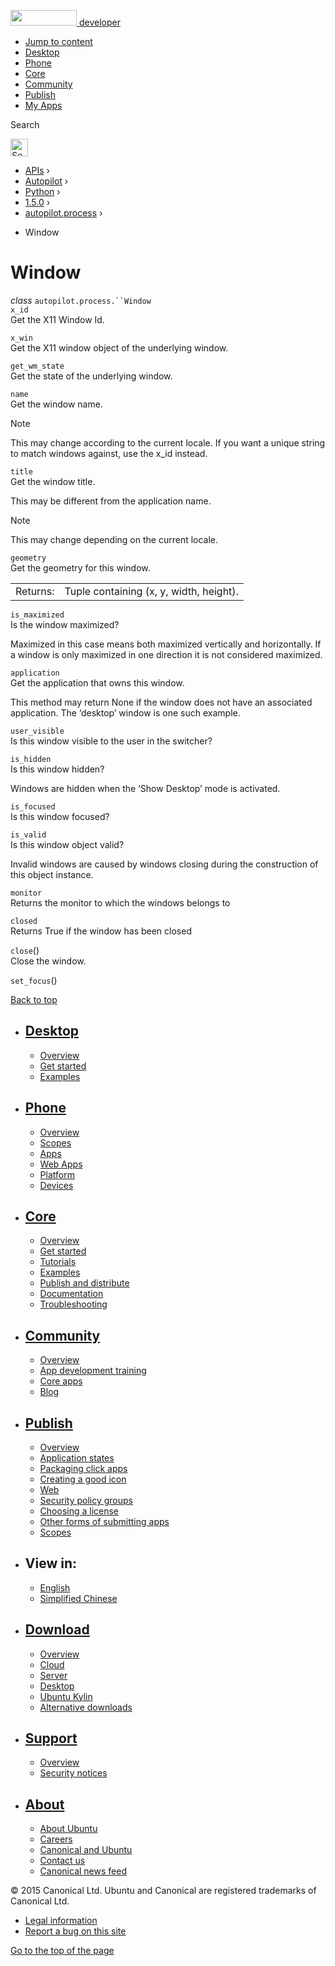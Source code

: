 <a href="https://developer.ubuntu.com/" class="logo-ubuntu"><img src="https://developer.ubuntu.com/assets/sites/ubuntu/latest/u/img/logos/logo-ubuntu-orange.svg" width="106" height="25" /> <span>developer</span></a>

-   [Jump to content](index.html#main-content)
-   [Desktop](https://developer.ubuntu.com/en/desktop/)
-   [Phone](https://developer.ubuntu.com/en/phone/)
-   [Core](https://developer.ubuntu.com/core)
-   [Community](https://developer.ubuntu.com/en/community/)
-   [Publish](https://developer.ubuntu.com/en/publish/)
-   [My Apps](https://myapps.developer.ubuntu.com/)

Search

<img src="https://developer.ubuntu.com/assets/sites/ubuntu/latest/u/img/search-white.svg" alt="Search" height="28" />

-   [APIs](../../../../index.html) ›
-   [Autopilot](../../../index.html) ›
-   [Python](../../index.html) ›
-   [1.5.0](../index.html) ›
-   [autopilot.process](../autopilot.process/index.html) ›

<!-- -->

-   Window

Window
======

 *class* `autopilot.process.``Window`<a href="index.html#Window" class="reference internal"></a><a href="index.html#autopilot.process.Window" class="headerlink" title="Permalink to this definition"></a>  
 `x_id`<a href="index.html#Window.x_id" class="reference internal"></a><a href="index.html#autopilot.process.Window.x_id" class="headerlink" title="Permalink to this definition"></a>  
Get the X11 Window Id.

 `x_win`<a href="index.html#Window.x_win" class="reference internal"></a><a href="index.html#autopilot.process.Window.x_win" class="headerlink" title="Permalink to this definition"></a>  
Get the X11 window object of the underlying window.

 `get_wm_state`<a href="index.html#Window.get_wm_state" class="reference internal"></a><a href="index.html#autopilot.process.Window.get_wm_state" class="headerlink" title="Permalink to this definition"></a>  
Get the state of the underlying window.

 `name`<a href="index.html#Window.name" class="reference internal"></a><a href="index.html#autopilot.process.Window.name" class="headerlink" title="Permalink to this definition"></a>  
Get the window name.

Note

This may change according to the current locale. If you want a unique string to match windows against, use the x\_id instead.

 `title`<a href="index.html#Window.title" class="reference internal"></a><a href="index.html#autopilot.process.Window.title" class="headerlink" title="Permalink to this definition"></a>  
Get the window title.

This may be different from the application name.

Note

This may change depending on the current locale.

 `geometry`<a href="index.html#Window.geometry" class="reference internal"></a><a href="index.html#autopilot.process.Window.geometry" class="headerlink" title="Permalink to this definition"></a>  
Get the geometry for this window.

|          |                                         |
|----------|-----------------------------------------|
| Returns: | Tuple containing (x, y, width, height). |

 `is_maximized`<a href="index.html#Window.is_maximized" class="reference internal"></a><a href="index.html#autopilot.process.Window.is_maximized" class="headerlink" title="Permalink to this definition"></a>  
Is the window maximized?

Maximized in this case means both maximized vertically and horizontally. If a window is only maximized in one direction it is not considered maximized.

 `application`<a href="index.html#Window.application" class="reference internal"></a><a href="index.html#autopilot.process.Window.application" class="headerlink" title="Permalink to this definition"></a>  
Get the application that owns this window.

This method may return None if the window does not have an associated application. The ‘desktop’ window is one such example.

 `user_visible`<a href="index.html#Window.user_visible" class="reference internal"></a><a href="index.html#autopilot.process.Window.user_visible" class="headerlink" title="Permalink to this definition"></a>  
Is this window visible to the user in the switcher?

 `is_hidden`<a href="index.html#Window.is_hidden" class="reference internal"></a><a href="index.html#autopilot.process.Window.is_hidden" class="headerlink" title="Permalink to this definition"></a>  
Is this window hidden?

Windows are hidden when the ‘Show Desktop’ mode is activated.

 `is_focused`<a href="index.html#Window.is_focused" class="reference internal"></a><a href="index.html#autopilot.process.Window.is_focused" class="headerlink" title="Permalink to this definition"></a>  
Is this window focused?

 `is_valid`<a href="index.html#Window.is_valid" class="reference internal"></a><a href="index.html#autopilot.process.Window.is_valid" class="headerlink" title="Permalink to this definition"></a>  
Is this window object valid?

Invalid windows are caused by windows closing during the construction of this object instance.

 `monitor`<a href="index.html#Window.monitor" class="reference internal"></a><a href="index.html#autopilot.process.Window.monitor" class="headerlink" title="Permalink to this definition"></a>  
Returns the monitor to which the windows belongs to

 `closed`<a href="index.html#Window.closed" class="reference internal"></a><a href="index.html#autopilot.process.Window.closed" class="headerlink" title="Permalink to this definition"></a>  
Returns True if the window has been closed

 `close`()<a href="index.html#Window.close" class="reference internal"></a><a href="index.html#autopilot.process.Window.close" class="headerlink" title="Permalink to this definition"></a>  
Close the window.

 `set_focus`()<a href="index.html#Window.set_focus" class="reference internal"></a><a href="index.html#autopilot.process.Window.set_focus" class="headerlink" title="Permalink to this definition"></a>  

[Back to top](index.html#)

-   [Desktop](https://developer.ubuntu.com/en/desktop/)
    ---------------------------------------------------

    -   [Overview](https://developer.ubuntu.com/en/desktop/)
    -   [Get started](http://snapcraft.io/?utm_source=developer.ubuntu.com&utm_medium=devportal&utm_term=snaps%20snapcraft%20desktop&utm_content=menu&utm_campaign=duc_snappers)
    -   [Examples](https://github.com/ubuntu/snappy-playpen)

-   [Phone](https://developer.ubuntu.com/en/phone/)
    -----------------------------------------------

    -   [Overview](https://developer.ubuntu.com/en/phone/)
    -   [Scopes](https://developer.ubuntu.com/en/phone/scopes/)
    -   [Apps](https://developer.ubuntu.com/en/phone/apps/)
    -   [Web Apps](https://developer.ubuntu.com/en/phone/web/)
    -   [Platform](https://developer.ubuntu.com/en/phone/platform/)
    -   [Devices](https://developer.ubuntu.com/en/phone/devices/)

-   [Core](https://developer.ubuntu.com/core)
    -----------------------------------------

    -   [Overview](https://developer.ubuntu.com/core)
    -   [Get started](https://developer.ubuntu.com/core/get-started)
    -   [Tutorials](https://developer.ubuntu.com/core/tutorials)
    -   [Examples](https://developer.ubuntu.com/core/examples)
    -   [Publish and distribute](https://developer.ubuntu.com/core/publish-and-distribute)
    -   [Documentation](https://developer.ubuntu.com/core/documentation)
    -   [Troubleshooting](https://developer.ubuntu.com/core/troubleshooting)

-   [Community](https://developer.ubuntu.com/en/community/)
    -------------------------------------------------------

    -   [Overview](https://developer.ubuntu.com/en/community/)
    -   [App development training](https://developer.ubuntu.com/en/community/training/)
    -   [Core apps](https://developer.ubuntu.com/en/community/core-apps/)
    -   [Blog](https://developer.ubuntu.com/en/community/blog/)

-   [Publish](https://developer.ubuntu.com/en/publish/)
    ---------------------------------------------------

    -   [Overview](https://developer.ubuntu.com/en/publish/)
    -   [Application states](https://developer.ubuntu.com/en/publish/application-states/)
    -   [Packaging click apps](https://developer.ubuntu.com/en/publish/packaging-click-apps/)
    -   [Creating a good icon](https://developer.ubuntu.com/en/publish/creating-a-good-icon/)
    -   [Web](https://developer.ubuntu.com/en/publish/web/)
    -   [Security policy groups](https://developer.ubuntu.com/en/publish/security-policy-groups/)
    -   [Choosing a license](https://developer.ubuntu.com/en/publish/choosing-a-license/)
    -   [Other forms of submitting apps](https://developer.ubuntu.com/en/publish/other-forms-of-submitting-apps/)
    -   [Scopes](https://developer.ubuntu.com/en/publish/scopes/)

-   View in:
    --------

    -   [English](index.html "Change to language: English")
    -   [Simplified Chinese](index.html "Change to language: Simplified Chinese")

-   [Download](http://ubuntu.com/download/)
    ---------------------------------------

    -   [Overview](http://ubuntu.com/download)
    -   [Cloud](http://ubuntu.com/download/cloud)
    -   [Server](http://ubuntu.com/download/server)
    -   [Desktop](http://ubuntu.com/download/desktop)
    -   [Ubuntu Kylin](http://ubuntu.com/download/ubuntu-kylin)
    -   [Alternative downloads](http://ubuntu.com/download/alternative-downloads)

-   [Support](http://ubuntu.com/support/)
    -------------------------------------

    -   [Overview](http://ubuntu.com/support)
    -   [Security notices](http://www.ubuntu.com/usn/)

-   [About](http://ubuntu.com/about/)
    ---------------------------------

    -   [About Ubuntu](http://ubuntu.com/about/about-ubuntu)
    -   [Careers](http://www.canonical.com/careers)
    -   [Canonical and Ubuntu](http://ubuntu.com/about/canonical-and-ubuntu)
    -   [Contact us](http://ubuntu.com/about/contact-us)
    -   [Canonical news feed](http://insights.ubuntu.com/feed/)

© 2015 Canonical Ltd. Ubuntu and Canonical are registered trademarks of Canonical Ltd.

-   [Legal information](http://www.ubuntu.com/legal)
-   [Report a bug on this site](https://bugs.launchpad.net/developer-ubuntu-com/)

<span class="accessibility-aid">[Go to the top of the page](index.html#)</span>

